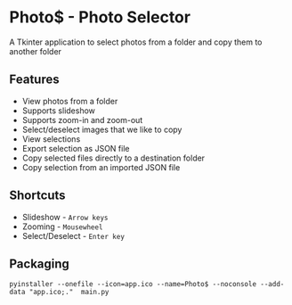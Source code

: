 # Photo$ - Photo Selector
A Tkinter application to select photos from a folder and copy them to another folder

## Features
- View photos from a folder
- Supports slideshow
- Supports zoom-in and zoom-out
- Select/deselect images that we like to copy
- View selections
- Export selection as JSON file
- Copy selected files directly to a destination folder
- Copy selection from an imported JSON file

## Shortcuts
- Slideshow - `Arrow keys`
- Zooming - `Mousewheel`
- Select/Deselect - `Enter key`

## Packaging
```
pyinstaller --onefile --icon=app.ico --name=Photo$ --noconsole --add-data "app.ico;."  main.py
```
